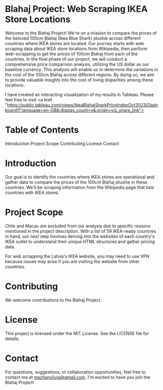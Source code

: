 # Blahaj Project: Web Scraping IKEA Store Locations
Welcome to the Blahaj Project! We're on a mission to compare the prices of the beloved 100cm Blahaj (Ikea Blue Shark) plushie across different countries where IKEA stores are located. Our journey starts with web scraping data about IKEA store locations from Wikipedia, then perform web-scrapping to get the prices of 100cm Blahaj from each of the countries. In the final phase of our project, we will conduct a comprehensive price comparison analysis, utilizing the US dollar as our baseline currency. This analysis will enable us to determine the variations in the cost of the 100cm Blahaj across different regions. By doing so, we aim to provide valuable insights into the cost of living disparities among these locations. 

I have created an interacting visualization of my results in Tableau. Please feel free to visit <a href "https://public.tableau.com/views/IkeaBlahajSharkPriceIndexOct2023/Dashboard1?:language=en-GB&:display_count=n&:origin=viz_share_link"><a/>

# Table of Contents
Introduction
Project Scope
Contributing
License
Contact

# Introduction
Our goal is to identify the countries where IKEA stores are operational and gather data to compare the prices of the 100cm Blahaj plushie in these countries. We'll be scraping information from the Wikipedia page that lists countries with IKEA stores.

# Project Scope
Chile and Macau are excluded from our analysis due to specific reasons mentioned in the project description. With a list of 59 IKEA-ready countries in hand, our next step involves delving into the websites of each country's IKEA outlet to understand their unique HTML structures and gather pricing data.

For web scrapping the Latvia's IKEA website, you may need to use VPN because issues may arise if you are visiting the website from other countries.

# Contributing
We welcome contributions to the Blahaj Project. 

# License
This project is licensed under the MIT License. See the LICENSE file for details.

# Contact
For questions, suggestions, or collaboration opportunities, feel free to contact me at mschanolivia@gmail.com. I'm excited to have you join the Blahaj Project!
